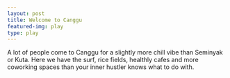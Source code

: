 ```yaml
---
layout: post
title: Welcome to Canggu
featured-img: play
type: play
---
```

A lot of people come to Canggu for a slightly more chill vibe than Seminyak or Kuta. Here we have the surf, rice fields, healthly cafes and more coworking spaces than your inner hustler knows what to do with.